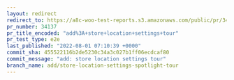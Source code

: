 ```yaml
---
layout: redirect
redirect_to: https://a8c-woo-test-reports.s3.amazonaws.com/public/pr/34137/e2e/index.html
pr_number: 34137
pr_title_encoded: "add%3A+store+location+settings+tour"
pr_test_type: e2e
last_published: "2022-08-01 07:10:39 +0000"
commit_sha: 455522116b2de5230c34a3c027b1ff06ecdcaf80
commit_message: "add: store location settings tour"
branch_name: add/store-location-settings-spotlight-tour
---
```

